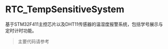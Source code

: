 # RTC_TempSensitiveSystem
基于STM32F411主控芯片以及DHT11传感器的温湿度报警系统，包括学号展示与定时计时功能。

> 主要代码请参考

```bash

```
